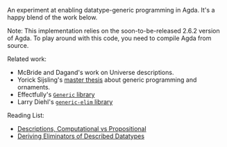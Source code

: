 An experiment at enabling datatype-generic programming in Agda.
It's a happy blend of the work below.

Note: This implementation relies on the soon-to-be-released 2.6.2 version of Agda.
To play around with this code, you need to compile Agda from source.

Related work:
- McBride and Dagand's work on Universe descriptions.
- Yorick Sijsling's [master thesis](https://github.com/yoricksijsling/ornaments-thesis)
  about generic programming and ornaments.
- Effectfully's [`Generic` library](https://github.com/effectfully/generic)
- Larry Diehl's [`generic-elim` library](https://github.com/larrytheliquid/generic-elim)

Reading List:
- [Descriptions, Computational vs Propositional](http://effectfully.blogspot.com/2016/04/descriptions.html)
- [Deriving Eliminators of Described Datatypes](http://effectfully.blogspot.com/2016/06/deriving-eliminators-of-described-data.html)
